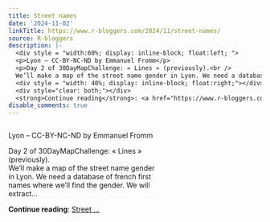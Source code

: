 ```yaml
---
title: Street names
date: '2024-11-02'
linkTitle: https://www.r-bloggers.com/2024/11/street-names/
source: R-bloggers
description: |-
  <div style = "width:60%; display: inline-block; float:left; ">
  <p>Lyon – CC-BY-NC-ND by Emmanuel Fromm</p>
  <p>Day 2 of 30DayMapChallenge: « Lines » (previously).<br />
  We’ll make a map of the street name gender in Lyon. We need a database of french first names where we’ll find the gender. We will extract...</p></div>
  <div style = "width: 40%; display: inline-block; float:right;"></div>
  <div style="clear: both;"></div>
  <strong>Continue reading</strong>: <a href="https://www.r-bloggers.com/2024/11/street-names/">Street ...
disable_comments: true
---
```

<div style = "width:60%; display: inline-block; float:left; ">
<p>Lyon – CC-BY-NC-ND by Emmanuel Fromm</p>
<p>Day 2 of 30DayMapChallenge: « Lines » (previously).<br />
We’ll make a map of the street name gender in Lyon. We need a database of french first names where we’ll find the gender. We will extract...</p></div>
<div style = "width: 40%; display: inline-block; float:right;"></div>
<div style="clear: both;"></div>
<strong>Continue reading</strong>: <a href="https://www.r-bloggers.com/2024/11/street-names/">Street ...